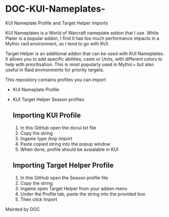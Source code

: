 # DOC-KUI-Nameplates-
KUI Nameplate Profile and Target Helper Imports

KUI Nameplates is a World of Warcraft nameplate addon that I use. While Plater is a popular addon, I find it has too much performance impacts in a Mythic raid environment, so I tend to go with KUI. 

Target Helper is an additional addon that can be used with KUI Nameplates. It allows you to add specific abilities, casts or Units, with different colors to help with prioritisation. This is most popularly used in Mythic+ but also useful in Raid environments for priority targets.

This repository contains profiles you can import 
- KUI Nameplate Profile
- KUI Target Helper Season profiles

  ## Importing KUI Profile
  1) In this GitHub open the docui.txt file
  2) Copy the string
  3) Ingame type /knp import
  4) Paste copied string into the popup window
  5) When done, profile should be avaialable in KUI
 
  ## Importing Target Helper Profile
  1) In this GitHub open the Season profile file
  2) Copy the string
  3) Ingame open Target Helper from your addon menu
  4) Under the Profile tab, paste the string into the provided box
  5) Then click Import

Mainted by DOC 
